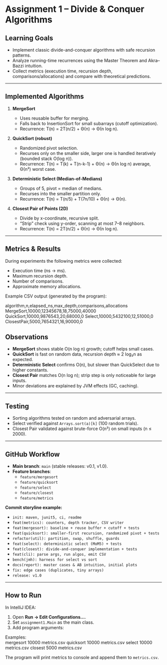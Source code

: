 # Assignment 1 – Divide & Conquer Algorithms

## Learning Goals
- Implement classic divide-and-conquer algorithms with safe recursion patterns.  
- Analyze running-time recurrences using the Master Theorem and Akra–Bazzi intuition.  
- Collect metrics (execution time, recursion depth, comparisons/allocations) and compare with theoretical predictions.  

---

## Implemented Algorithms
1. **MergeSort**  
   - Uses reusable buffer for merging.  
   - Falls back to InsertionSort for small subarrays (cutoff optimization).  
   - Recurrence: T(n) = 2T(n/2) + Θ(n) → Θ(n log n).  

2. **QuickSort (robust)**  
   - Randomized pivot selection.  
   - Recurses only on the smaller side, larger one is handled iteratively (bounded stack O(log n)).  
   - Recurrence: T(n) = T(k) + T(n-k-1) + Θ(n) → Θ(n log n) average, Θ(n²) worst case.  

3. **Deterministic Select (Median-of-Medians)**  
   - Groups of 5, pivot = median of medians.  
   - Recurses into the smaller partition only.  
   - Recurrence: T(n) = T(n/5) + T(7n/10) + Θ(n) → Θ(n).  

4. **Closest Pair of Points (2D)**  
   - Divide by x-coordinate, recursive split.  
   - “Strip” check using y-order, scanning at most 7–8 neighbors.  
   - Recurrence: T(n) = 2T(n/2) + Θ(n) → Θ(n log n).  

---

## Metrics & Results
During experiments the following metrics were collected:  
- Execution time (ns → ms).  
- Maximum recursion depth.  
- Number of comparisons.  
- Approximate memory allocations.  

Example CSV output (generated by the program):  

algorithm,n,elapsed_ns,max_depth,comparisons,allocations
MergeSort,10000,12345678,18,75000,40000
QuickSort,10000,9876543,20,68000,0
Select,10000,5432100,12,51000,0
ClosestPair,5000,7654321,16,90000,0


## Observations
- **MergeSort** shows stable O(n log n) growth; cutoff helps small cases.  
- **QuickSort** is fast on random data, recursion depth ≈ 2 log₂n as expected.  
- **Deterministic Select** confirms O(n), but slower than QuickSelect due to higher constants.  
- **Closest Pair** matches O(n log n); strip step is only noticeable for large inputs.  
- Minor deviations are explained by JVM effects (GC, caching).  

---

## Testing
- Sorting algorithms tested on random and adversarial arrays.  
- Select verified against `Arrays.sort(a)[k]` (100 random trials).  
- Closest Pair validated against brute-force O(n²) on small inputs (n ≤ 2000).  

---

## GitHub Workflow
- **Main branch**: `main` (stable releases: v0.1, v1.0).  
- **Feature branches**:  
  - `feature/mergesort`  
  - `feature/quicksort`  
  - `feature/select`  
  - `feature/closest`  
  - `feature/metrics`  

**Commit storyline example:**  
- `init: maven, junit5, ci, readme`  
- `feat(metrics): counters, depth tracker, CSV writer`  
- `feat(mergesort): baseline + reuse buffer + cutoff + tests`  
- `feat(quicksort): smaller-first recursion, randomized pivot + tests`  
- `refactor(util): partition, swap, shuffle, guards`  
- `feat(select): deterministic select (MoM5) + tests`  
- `feat(closest): divide-and-conquer implementation + tests`  
- `feat(cli): parse args, run algos, emit CSV`  
- `bench(jmh): harness for select vs sort`  
- `docs(report): master cases & AB intuition, initial plots`  
- `fix: edge cases (duplicates, tiny arrays)`  
- `release: v1.0`  

---

## How to Run
In IntelliJ IDEA:  
1. Open **Run → Edit Configurations…**.  
2. Set `assignment1.Main` as the main class.  
3. Add program arguments:  

Examples:  
mergesort 10000 metrics.csv
quicksort 10000 metrics.csv
select 10000 metrics.csv
closest 5000 metrics.csv


The program will print metrics to console and append them to `metrics.csv`.  
